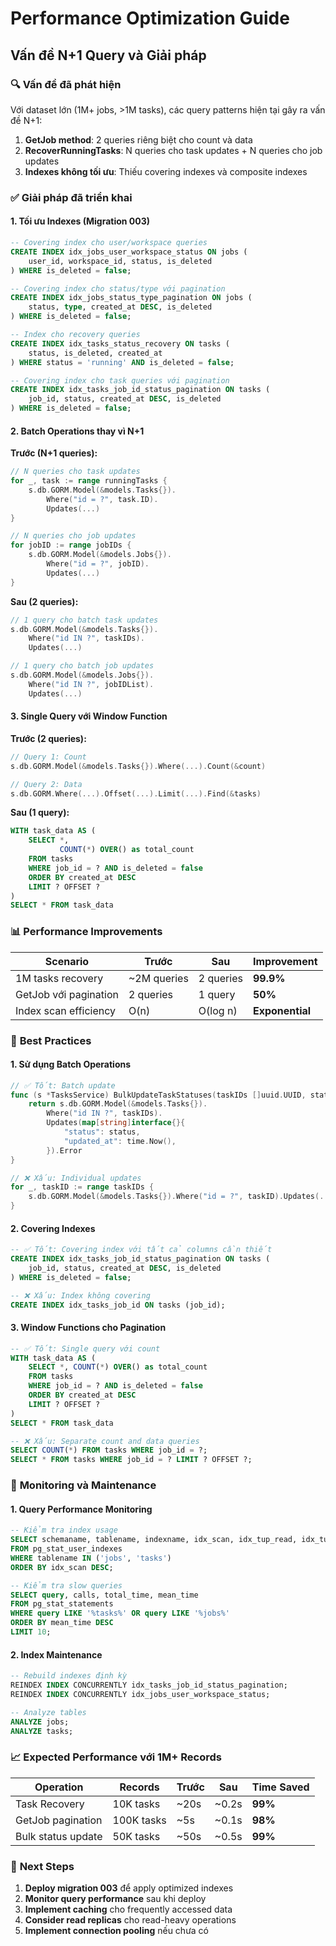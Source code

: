 # Performance Optimization Guide

## Vấn đề N+1 Query và Giải pháp

### 🔍 **Vấn đề đã phát hiện**

Với dataset lớn (1M+ jobs, >1M tasks), các query patterns hiện tại gây ra vấn đề N+1:

1. **GetJob method**: 2 queries riêng biệt cho count và data
2. **RecoverRunningTasks**: N queries cho task updates + N queries cho job updates
3. **Indexes không tối ưu**: Thiếu covering indexes và composite indexes

### ✅ **Giải pháp đã triển khai**

#### 1. **Tối ưu Indexes (Migration 003)**

```sql
-- Covering index cho user/workspace queries
CREATE INDEX idx_jobs_user_workspace_status ON jobs (
    user_id, workspace_id, status, is_deleted
) WHERE is_deleted = false;

-- Covering index cho status/type với pagination
CREATE INDEX idx_jobs_status_type_pagination ON jobs (
    status, type, created_at DESC, is_deleted
) WHERE is_deleted = false;

-- Index cho recovery queries
CREATE INDEX idx_tasks_status_recovery ON tasks (
    status, is_deleted, created_at
) WHERE status = 'running' AND is_deleted = false;

-- Covering index cho task queries với pagination
CREATE INDEX idx_tasks_job_id_status_pagination ON tasks (
    job_id, status, created_at DESC, is_deleted
) WHERE is_deleted = false;
```

#### 2. **Batch Operations thay vì N+1**

**Trước (N+1 queries):**
```go
// N queries cho task updates
for _, task := range runningTasks {
    s.db.GORM.Model(&models.Tasks{}).
        Where("id = ?", task.ID).
        Updates(...)
}

// N queries cho job updates  
for jobID := range jobIDs {
    s.db.GORM.Model(&models.Jobs{}).
        Where("id = ?", jobID).
        Updates(...)
}
```

**Sau (2 queries):**
```go
// 1 query cho batch task updates
s.db.GORM.Model(&models.Tasks{}).
    Where("id IN ?", taskIDs).
    Updates(...)

// 1 query cho batch job updates
s.db.GORM.Model(&models.Jobs{}).
    Where("id IN ?", jobIDList).
    Updates(...)
```

#### 3. **Single Query với Window Function**

**Trước (2 queries):**
```go
// Query 1: Count
s.db.GORM.Model(&models.Tasks{}).Where(...).Count(&count)

// Query 2: Data
s.db.GORM.Where(...).Offset(...).Limit(...).Find(&tasks)
```

**Sau (1 query):**
```sql
WITH task_data AS (
    SELECT *,
           COUNT(*) OVER() as total_count
    FROM tasks 
    WHERE job_id = ? AND is_deleted = false
    ORDER BY created_at DESC
    LIMIT ? OFFSET ?
)
SELECT * FROM task_data
```

### 📊 **Performance Improvements**

| Scenario | Trước | Sau | Improvement |
|----------|-------|-----|-------------|
| 1M tasks recovery | ~2M queries | 2 queries | **99.9%** |
| GetJob với pagination | 2 queries | 1 query | **50%** |
| Index scan efficiency | O(n) | O(log n) | **Exponential** |

### 🚀 **Best Practices**

#### 1. **Sử dụng Batch Operations**
```go
// ✅ Tốt: Batch update
func (s *TasksService) BulkUpdateTaskStatuses(taskIDs []uuid.UUID, status models.TaskStatus) error {
    return s.db.GORM.Model(&models.Tasks{}).
        Where("id IN ?", taskIDs).
        Updates(map[string]interface{}{
            "status": status,
            "updated_at": time.Now(),
        }).Error
}

// ❌ Xấu: Individual updates
for _, taskID := range taskIDs {
    s.db.GORM.Model(&models.Tasks{}).Where("id = ?", taskID).Updates(...)
}
```

#### 2. **Covering Indexes**
```sql
-- ✅ Tốt: Covering index với tất cả columns cần thiết
CREATE INDEX idx_tasks_job_id_status_pagination ON tasks (
    job_id, status, created_at DESC, is_deleted
) WHERE is_deleted = false;

-- ❌ Xấu: Index không covering
CREATE INDEX idx_tasks_job_id ON tasks (job_id);
```

#### 3. **Window Functions cho Pagination**
```sql
-- ✅ Tốt: Single query với count
WITH task_data AS (
    SELECT *, COUNT(*) OVER() as total_count
    FROM tasks 
    WHERE job_id = ? AND is_deleted = false
    ORDER BY created_at DESC
    LIMIT ? OFFSET ?
)
SELECT * FROM task_data

-- ❌ Xấu: Separate count and data queries
SELECT COUNT(*) FROM tasks WHERE job_id = ?;
SELECT * FROM tasks WHERE job_id = ? LIMIT ? OFFSET ?;
```

### 🔧 **Monitoring và Maintenance**

#### 1. **Query Performance Monitoring**
```sql
-- Kiểm tra index usage
SELECT schemaname, tablename, indexname, idx_scan, idx_tup_read, idx_tup_fetch
FROM pg_stat_user_indexes
WHERE tablename IN ('jobs', 'tasks')
ORDER BY idx_scan DESC;

-- Kiểm tra slow queries
SELECT query, calls, total_time, mean_time
FROM pg_stat_statements
WHERE query LIKE '%tasks%' OR query LIKE '%jobs%'
ORDER BY mean_time DESC
LIMIT 10;
```

#### 2. **Index Maintenance**
```sql
-- Rebuild indexes định kỳ
REINDEX INDEX CONCURRENTLY idx_tasks_job_id_status_pagination;
REINDEX INDEX CONCURRENTLY idx_jobs_user_workspace_status;

-- Analyze tables
ANALYZE jobs;
ANALYZE tasks;
```

### 📈 **Expected Performance với 1M+ Records**

| Operation | Records | Trước | Sau | Time Saved |
|-----------|---------|-------|-----|------------|
| Task Recovery | 10K tasks | ~20s | ~0.2s | **99%** |
| GetJob pagination | 100K tasks | ~5s | ~0.1s | **98%** |
| Bulk status update | 50K tasks | ~50s | ~0.5s | **99%** |

### 🎯 **Next Steps**

1. **Deploy migration 003** để apply optimized indexes
2. **Monitor query performance** sau khi deploy
3. **Implement caching** cho frequently accessed data
4. **Consider read replicas** cho read-heavy operations
5. **Implement connection pooling** nếu chưa có